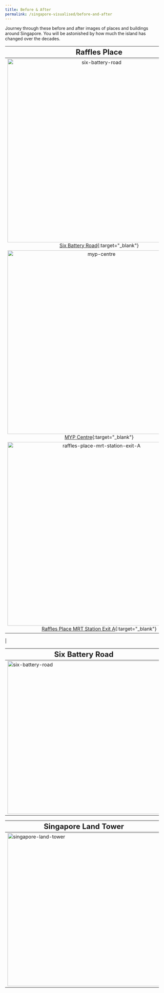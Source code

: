 ```yaml
---
title: Before & After
permalink: /singapore-visualised/before-and-after
---
```

Journey through these before and after images of places and buildings around Singapore. You will be astonished by how much the island has changed over the decades.
 
| **<font size=5> Raffles Place</font>** | | |
| :--------: | :--------: | :--------: |
| <img src="/images/before-after-image-six-battery-road.png" alt="six-battery-road" style="width:600px" /> [Six Battery Road](/resource-room/before-and-after/six-battery-road){:target="_blank"}     | <img src="/images/before-after-image-singapore-land-tower.png" alt="singapore-land-tower" style="width:600px" />  [Singapore Land Tower](/resource-room/before-and-after/singapore-land-tower){:target="_blank"}    | <img src="/images/before-after-image-one-raffles-place.png" alt="one-raffles-place" style="width:600px;" /> [One Raffles Place](/resource-room/before-and-after/one-raffles-place){:target="_blank"}    |
| <img src="/images/before-after-image-myp-centre.png" alt="myp-centre" style="width:600px" /> [MYP Centre](/resource-room/before-and-after/myp-centre){:target="_blank"}     | <img src="/images/before-after-image-bank-of-china.png" alt="bank-of-china" style="width:600px" />  [Bank of China and Maybank Tower](/resource-room/before-and-after/boc-maybank-tower){:target="_blank"}  | <img src="/images/before-after-image-uob-tower.png" alt="heartland" style="width:100px; height:170px" /> [UOB Plaza](/resource-room/before-and-after/uob-plaza){:target="_blank"}    |
| <img src="/images/before-after-image-raffles-place-mrt-station.png" alt="raffles-place-mrt-station-exit-A" style="width:600px" /> [Raffles Place MRT Station Exit A](/resource-room/before-and-after/raffles-place-mrt){:target="_blank"}     | <img src="/images/before-after-image-ocbc-centre.png" alt="heartland" style="width:100px; height:170px" />  [OCBC Centre](/resource-room/before-and-after/ocbc-centre){:target="_blank"}   | 
|

| **<font size=5> Six Battery Road</font>** | 
| -------- | 
| [<img src="/images/before-after-image-six-battery-road.png" alt="six-battery-road" style="width:500px" />](/resource-room/before-and-after/six-battery-road)| 

| **<font size=5> Singapore Land Tower</font>** | 
| -------- | 
[<img src="/images/before-after-image-singapore-land-tower.png" alt="singapore-land-tower" style="width:500px" />](/resource-room/before-and-after/singapore-land-tower)| 